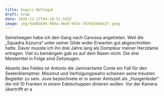 ```yaml
---
title: Auguri Bettega❗️
draft: true
date: 2020-12-27T04:10:51.545Z
image: img/9ad8bb94-904a-46e0-947e-787e920d6e2f.jpeg
---
```

Seinetwegen habe ich den Gang nach Canossa angetreten. Weil die „Squadra Azzurra“ unter seiner Gilde wider Erwarten gut abgeschnitten hatte. Davor musste ich ihn drei Jahre lang als Dompteur meiner Herzdame ertragen. Viel zu bemängeln gab es auf dem Rasen nicht. Die drei Meistertitel in Folge sind Zeitzeugen.

Abseits des Feldes ist Antonio die Jammertante Conte ein Fall für den Seelenklemptner. Missmut und Verfolgungswahn scheinen seine treusten Begleiter zu sein. Juve bezeichnete  er  in seiner Amtszeit als „Hungerleider“ die mit 10 Franken in einem Edelschuppen dinieren wollen. Vor der Kamera übertrifft er a